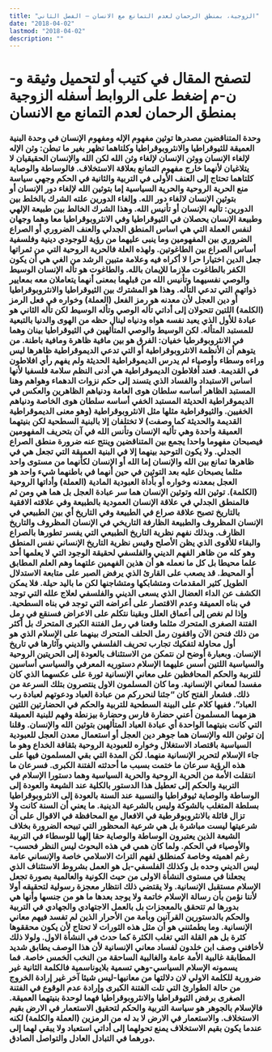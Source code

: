 ```yaml
---
title: "الزوجية، بمنطق الرحمان لعدم التمانع مع الانسان – الفصل الثاني"
date: "2018-04-02"
lastmod: "2018-04-02"
description: ""
---
```

# **لتصفح المقال في كتيب أو لتحميل وثيقة و-ن-م إضغط على الروابط أسفله** **الزوجية بمنطق الرحمان لعدم التمانع مع الانسان**

### وحدة المتناقضين مصدرها توثين مفهوم الإله ومفهوم الإنسان في وحدة البنية العميقة للثيوقراطيا والانثروبوقراطيا وكلتاهما تظهر بغير ما تبطن: وثن الإله لإلغاء الإنسان ووثن الإنسان لإلغاء وثن الله لكن الله والإنسان الحقيقيان لا يتلاغيان لأنهما خارج مفهوم التمانع بعلاقة الاستخلاف. فالوساطة والوصاية كلتاهما تحتاج إلى العنف الأولى في التربية والثانية في الحكم وجهي سياسة منع الحرية الروحية والحرية السياسية إما بتوثين الله لإلغاء دور الإنسان أو بتوثين الإنسان لالغاء دور الله. وإلغاء الدورين علته الشرك بالخلط بين الدورين: تأليه الإنسان أو تأنيس الله. وهذا الشرك الخالط بين طبيعة الإلهي وطبيعة الإنسان يحصلان في الثيوقراطيا وفي الانثروبوقراطيا معا وهما وجهان لنفس العملة التي هي اساس المنطق الجدلي والعنف الضروري أو الصراع الضروري بين المفهومين وما ينبى عليهما من رؤية للوجودي دينية وفلسفية أساس الصراع بين الطاغوتين. ولهذه العلة فالحرية الروحية التي من ثمراتها جعل الدين اختيارا حرا لا أكراه فيه وعلامة متبين الرشد من الغي هي أن يكون الكفر بالطاغوت ملازما للإيمان بالله. والطاغوت هو تأله الإنسان الوسيط والوصي نفسيهما وتأنيس الله من قبلهما بمعنى أنهما يتعاملان معه بمعايير ذواتهم التي تدعي التأله. وهذا هو المشترك بين الثيوقراطيا والانثروبوقراطيا أو دين العجل لأن معدنه هو رمز الفعل (العملة) وخواره في فعل الرمز (الكلمة) اللتين تتحولان إلى أداتي تأله الوصي وتأله الوسيط لكن تأله الثاني هو عبادة للأول الذي يعبد نفسه هواه ودنياه لينال حظه من الهوى والدنيا بالتبعية للمستبد المتأله. لكن الوسيط والوصي المتألهين في الثيوقراطيا بينان وهما في الانثروبوقرطيا خفيان: الفرق هو بين مافية ظاهرة ومافية باطنة. من يتوهم أن الأنظمة الانثروبوقراطية أو التي تدعي الديموقراطية ظاهرها ليس وراءه وسطاء وأوصياء لم يدرس الديموقراطية الحديثة ولم يفهم رأي افلاطون في القديمة. فعند أفلاطون الديموقراطية هي أدنى النظم سلامة فلسفيا لأنها اساس الاستبداد والفساد الذي يتسند إلى حكم نزوات الدهماء وهواهم وهنا المستبد الظاهر أساسه سلطان هوى العامة ودنياهم الظاهرين والعكس في الديموقراطية الحديثة المستبد الخفي أساسه سلطان هوى الخاصة ودنياهم الخفيين. والثيوقراطية مثلها مثل الانثروبوقراطية (وهو معنى الديموقراطية القديمة والحديثة كما وصفت) لا تختلفان إلا بالبنية السطحية لكن بنيتهما العميقة واحدة وهي تأليه الإنسان وتأنس الله في آن بتحريف المفهومين فيصبحان مفهوما واحدا يجمع بين المتناقضين وينتج عنه ضرورة منطق الصراع الجدلي. ولا يكون التوحيد بينهما إلا في البنية العميقة التي تجعل هي في ظاهرها تمانع بين الله والإنسان إما الله أو الإنسان لكأنهما من مستوى واحد مثلما يصبحان عليه بعد التوثين في حين أنهما في باطنهما شيء واحد هو العجل بمعدنه وخواره أو بأداة العبودية المادية (العملة) وأداتها الروحية (الكلمة). توثين الله وتوثين الإنسان هما سر عبادة العجل بل هما هي ومن ثم فالمنطق الجدلي في علاقة الإنسان العمودية بالطبيعة وفي علاقته الافقية بالتاريخ تصبح علاقة صراع في الطبيعة وفي التاريخ أي بين الطبيعي في الإنسان المظروف والطبيعة الظارفة التاريخي في الإنسان المظروف والتاريخ الظارف. وبذلك نفهم نظرية التاريخ الطبيعي التي يفسر تطورها بالصراع والبقاء للأقوى الذي يظن الأصلح وقيس نظرية التاريخ الإنساني نفس المنطق وهو كله من ظاهر الفهم الديني والفلسفي لحقيقة الوجود التي لا يعلمها أحد علما محيطا بل كل ما نعمله هو أن هذين الفهمين علتهما وهم العلم المطابق أو المحيط. قد يصعب على القارئ الذي يرفض الصبر على متابعة الاستدلال الطويل كثير المقدمات ومتشابكها ومتشاجنها لكن ما باليد حيلة. فلا يمكن الكشف عن الداء العضال الذي يسعى الديني والفلسفي لعلاج علله التي توجد في بناه العميقة وعدم الاقتصار على أعراضه التي توجد في بناه السطحية. وإذا لم نغص إلى أعماق العلل وبقينا نتكلم على الاعراض فسنقع في رمل الفتنة الصغرى المتحرك مثلما وقعنا في رمل الفتنة الكبرى المتحرك بل أكثر من ذلك فنحن الآن واقفون رمل الحلف المتحرك بينهما على الإسلام الذي هو أول محاولة لتفكيك تجارب تحريف الفلسفي والديني وآثارها في تاريخ الإنسان. وبعبارة أوضح لن نتمكن من الاستئناف بالعودة إلى الحريتين الروحية والسياسية اللتين أسس عليهما الإسلام دستوريه المعرفي والسياسي أساسين للتربية والحكم المحافظين على معاني الإنسانية ثورة على عكسهما الذي كان مفسدا لمعاني الإنسانية. وما كان المسلمون الاول ينتصرون بتلك السرعة من ذلك. فشعار الفتح كان “جئنا لنحرركم من عبادة العباد ودعوتهم لعبادة رب العباد”. ففيها كلام على البينة السطحية للتربية والحكم في الحضارتين اللتين هزمهما المسلمون أعني حضارة فارس وحضارة بيزنطة وفهم للبنية العميقة التي كانت بنيتهما الواحدة أي عبادة العباد المتألهين بتوثين الله والإنسان. وقلنا إن توثين الله والإنسان هما جوهر دين العجل أو استعمال معدن العجل للعبودية السياسية باقتصاد الاستغلال وخواره للعبودية الروحية بثقافة الخداع وهو ما جاء الإسلام لتحرير الإنسانية منهما. لكن المدة التي بقي المسلمون فيها على هذه الرؤية سرعان ما ختمت بسبب ما أحدثته الفتنة الكبرى. فسرعان ما انتقلت الأمة من الحرية الروحية والحرية السياسية وهما دستورا الإسلام في التربية والحكم إلى تعطيل هذا الدستور بالكلية عند الشيعة والعودة إلى الوساطة والوصاية ثيوقراطيا والنسبية عند السنة بالعودة إلى الانثروبوقراطيا بسلطة المتغلب بالشوكة وليس بالشرعية الدينية. ما يعني أن السنة كانت ولا تزال قائلة بالانثروبوقرطية في الافعال مع المحافظة في الاقوال على أن شرعيتها ليست مباشرة بل هي شرعية المحظور التي تبيحه الضرورة بخلاف الشيعة الذين يعتبرون الوساطة والوصاية حقا إلهيا للوسطاء في التربية والأوصياء في الحكم. ولما كان همي في هذه البحوث ليس النظر فحسب- رغم اهميته وخاصة كمنطلق لفهم التراث الاسلامي خاصة والإنساني عامة ليس الديني وحده بل وكذلك الفلسفي-بل هو العمل بشروط الاستئناف الذي يجعلنا في مستوى النشأة الاولى من حيث الكونية والعالمية بصورة تجعل الإسلام مستقبل الإنسانية. ولا يقتضي ذلك انتظار معجزة رسولية لتحقيقه أولا لأننا نؤمن بأن رسالة الإسلام خاتمة ولا يوجد بعدها ما هو من جنسها وأنها هي بدورها لم تتحقق بالمعجزات بل بالعمل الاجتهادي والجهادي في التربية والحكم بالدستورين القرآنين وبأمة من الأحرار الذين لم تفسد فيهم معاني الإنسانية. وما يطمئنني هو أن مثل هذه الثورات لا تحتاج لأن يكون محققوها كثرة بل هم القلة التي تغلب الكثرة كما حدث في النشأة الاول. ولولا ذلك لأخافني وصف ابن خلدون لفساد معاني الإنسانية لأن هذا الوصف يطابق شديد المطابقة غالبية الأمة عامة والغالبية الساحقة من النخب الخمس خاصة. فما يسمونه الإسلام السياسي-وهي تسمية بلايوناسمية فالكلمة الثانية غير ضرورية للكلمة الاولي لان دلالتها من معانيها-ليس شيئا آخر غير إرادة الخروج من حالة الطوارئ التي تلت الفتنة الكبرى وإرادة عدم الوقوع في الفتنة الصغرى برفض الثيوقراطيا والانثروبوقراطيا فهما لوحدة بنيتهما العميقة. فالإسلام بالجوهر هو سياسة التربية والحكم لتحقيق الاستعمار في الارض بقيم الاستخلاف. والاستعمار في الارض لا بد له من الرمزين (العملة والكلمة) لكنه عندما يكون بقيم الاستخلاف يمنع تحولهما إلى أداتي استعباد ولا يبقي لهما إلى دورهما في التبادل العادل والتواصل الصادق.

###
